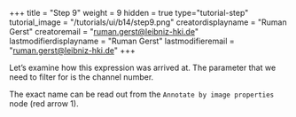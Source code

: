 +++
title = "Step 9"
weight = 9
hidden = true
type="tutorial-step"
tutorial_image = "/tutorials/ui/b14/step9.png"
creatordisplayname = "Ruman Gerst"
creatoremail = "ruman.gerst@leibniz-hki.de"
lastmodifierdisplayname = "Ruman Gerst"
lastmodifieremail = "ruman.gerst@leibniz-hki.de"
+++

Let’s examine how this expression was arrived at. The parameter that we need to filter for is the channel number. 

The exact name can be read out from the `Annotate by image properties` node (red arrow 1).